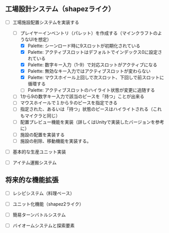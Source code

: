 
## 工場設計システム（shapezライク）

- [ ] 工場施設配置システムを実装する
    - [ ] プレイヤーインベントリ（パレット）を作成する（マインクラフトのようなUIを想定）
        - [x] Palette: シーンロード時に9スロットが初期化されている
        - [x] Palette: アクティブスロットはデフォルトでインデックス0に設定されている
        - [x] Palette: 数字キー入力（1-9）で対応スロットがアクティブになる
        - [x] Palette: 無効なキー入力ではアクティブスロットが変わらない
        - [x] Palette: マウスホイール上回しで次スロット、下回しで前スロットに循環する
        - [ ] Palette: アクティブスロットのハイライト状態が変更に追随する
    - [ ] 1から9の数字キー入力で該当のピースを「持つ」ことが出来る
    - [ ] マウスホイールで１から９のピースを指定できる
    - [ ] 指定された、あるいは「持つ」状態のピースはハイライトされる（これもマイクラと同じ）
    - [ ] 配置プレビュー機能を実装（詳しくはUnityで実装したバージョンを参考に）
    - [ ] 施設の配置を実装する
    - [ ] 施設の削除、移動機能を実装する。

- [ ] 基本的な生産ユニット実装


- [ ] アイテム運搬システム



## 将来的な機能拡張
- [ ] レシピシステム（料理ベース）
- [ ] ユニット化機能（shapez2ライク）
- [ ] 簡易ターンバトルシステム
- [ ] バイオームシステムと探索要素
  
